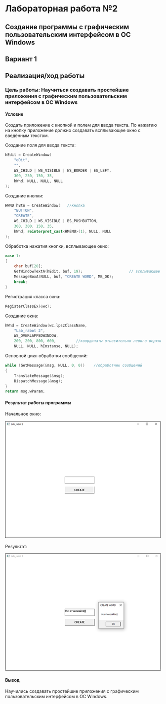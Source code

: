 
# Лабораторная работа №2 #

## Создание программы с графическим пользовательским интерфейсом в ОС Windows ##

## Вариант 1 ##

## Реализация/ход работы ##

### Цель работы: Научиться создавать простейшие приложения с графическим пользовательским интерфейсом в ОС Windows ###

#### **Условие** ####

Создать приложение с кнопкой и полем для ввода текста. По нажатию на кнопку приложение должно создавать всплывающее окно с введённым текстом.





Создание поля для ввода текста:

``` c++
hEdit = CreateWindow(	
	"eDit",
	"",
	WS_CHILD | WS_VISIBLE | WS_BORDER | ES_LEFT,
	300, 250, 150, 35,
	hWnd, NULL, NULL, NULL
);
```


Создание кнопки:

``` c++
HWND hBtn = CreateWindow(	//кнопка
	"BUTTON",
	"CREATE",
	WS_CHILD | WS_VISIBLE | BS_PUSHBUTTON,
	300, 300, 150, 35,
	hWnd, reinterpret_cast<HMENU>(1), NULL, NULL
);
```


Обработка нажатия кнопки,  всплывающее окно:

``` c++
case 1:
{
	char buf[20];
	GetWindowTextA(hEdit, buf, 19);                     // всплывающее окно
	MessageBoxA(NULL, buf, "CREATE WORD", MB_OK);
	break;
}
```


Регистрация класса окна:

``` c++
RegisterClassEx(&wc);	

```

Создание окна:

``` c++
hWnd = CreateWindow(wc.lpszClassName,
	"Lab_rabot 2",
	WS_OVERLAPPEDWINDOW,
	200, 200, 800, 600,			//координаты относительно левого верхнего угла и размер окна
	NULL, NULL, hInstanse, NULL);
```

Основной цикл обработки сообщений:

``` c++
while (GetMessage(&msg, NULL, 0, 0))	//обработчик сообщений
{
	TranslateMessage(&msg);
	DispatchMessage(&msg);
}
return msg.wParam;

```

#### Результат работы программы ####

Начальное окно: 

![image_1.png](images/image_1.png)

Результат:

![image_2.png](images/image_2.png)

#### Вывод ####

Научились создавать простейшие приложения с графическим пользовательским интерфейсом в ОС Windows.
